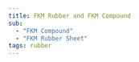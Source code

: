 ```yaml
---
title: FKM Rubber and FKM Compound
sub:
  - "FKM Compound"
  - "FKM Rubber Sheet"
tags: rubber
---
```

